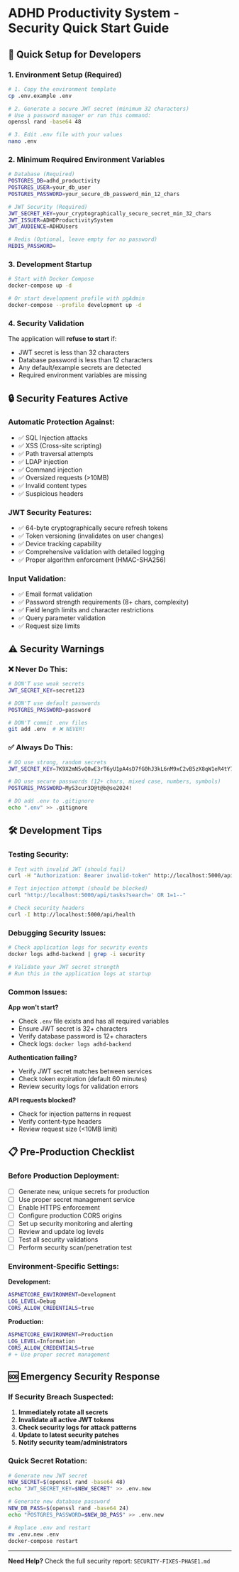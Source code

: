 # ADHD Productivity System - Security Quick Start Guide

## 🚀 Quick Setup for Developers

### 1. Environment Setup (Required)

```bash
# 1. Copy the environment template
cp .env.example .env

# 2. Generate a secure JWT secret (minimum 32 characters)
# Use a password manager or run this command:
openssl rand -base64 48

# 3. Edit .env file with your values
nano .env
```

### 2. Minimum Required Environment Variables

```bash
# Database (Required)
POSTGRES_DB=adhd_productivity
POSTGRES_USER=your_db_user
POSTGRES_PASSWORD=your_secure_db_password_min_12_chars

# JWT Security (Required)
JWT_SECRET_KEY=your_cryptographically_secure_secret_min_32_chars
JWT_ISSUER=ADHDProductivitySystem
JWT_AUDIENCE=ADHDUsers

# Redis (Optional, leave empty for no password)
REDIS_PASSWORD=
```

### 3. Development Startup

```bash
# Start with Docker Compose
docker-compose up -d

# Or start development profile with pgAdmin
docker-compose --profile development up -d
```

### 4. Security Validation

The application will **refuse to start** if:
- JWT secret is less than 32 characters
- Database password is less than 12 characters
- Any default/example secrets are detected
- Required environment variables are missing

## 🔒 Security Features Active

### Automatic Protection Against:
- ✅ SQL Injection attacks
- ✅ XSS (Cross-site scripting)
- ✅ Path traversal attempts
- ✅ LDAP injection
- ✅ Command injection
- ✅ Oversized requests (>10MB)
- ✅ Invalid content types
- ✅ Suspicious headers

### JWT Security Features:
- ✅ 64-byte cryptographically secure refresh tokens
- ✅ Token versioning (invalidates on user changes)
- ✅ Device tracking capability
- ✅ Comprehensive validation with detailed logging
- ✅ Proper algorithm enforcement (HMAC-SHA256)

### Input Validation:
- ✅ Email format validation
- ✅ Password strength requirements (8+ chars, complexity)
- ✅ Field length limits and character restrictions
- ✅ Query parameter validation
- ✅ Request size limits

## ⚠️ Security Warnings

### ❌ Never Do This:
```bash
# DON'T use weak secrets
JWT_SECRET_KEY=secret123

# DON'T use default passwords
POSTGRES_PASSWORD=password

# DON'T commit .env files
git add .env  # ❌ NEVER!
```

### ✅ Always Do This:
```bash
# DO use strong, random secrets
JWT_SECRET_KEY=7K9X2mN5vQ8wE3rT6yU1pA4sD7fG0hJ3kL6nM9xC2vB5zX8qW1eR4tY7u

# DO use secure passwords (12+ chars, mixed case, numbers, symbols)
POSTGRES_PASSWORD=MyS3cur3D@t@b@se2024!

# DO add .env to .gitignore
echo ".env" >> .gitignore
```

## 🛠️ Development Tips

### Testing Security:
```bash
# Test with invalid JWT (should fail)
curl -H "Authorization: Bearer invalid-token" http://localhost:5000/api/auth/me

# Test injection attempt (should be blocked)
curl "http://localhost:5000/api/tasks?search=' OR 1=1--"

# Check security headers
curl -I http://localhost:5000/api/health
```

### Debugging Security Issues:
```bash
# Check application logs for security events
docker logs adhd-backend | grep -i security

# Validate your JWT secret strength
# Run this in the application logs at startup
```

### Common Issues:

**App won't start?**
- Check `.env` file exists and has all required variables
- Ensure JWT secret is 32+ characters
- Verify database password is 12+ characters
- Check logs: `docker logs adhd-backend`

**Authentication failing?**
- Verify JWT secret matches between services
- Check token expiration (default 60 minutes)
- Review security logs for validation errors

**API requests blocked?**
- Check for injection patterns in request
- Verify content-type headers
- Review request size (<10MB limit)

## 📋 Pre-Production Checklist

### Before Production Deployment:
- [ ] Generate new, unique secrets for production
- [ ] Use proper secret management service
- [ ] Enable HTTPS enforcement
- [ ] Configure production CORS origins
- [ ] Set up security monitoring and alerting
- [ ] Review and update log levels
- [ ] Test all security validations
- [ ] Perform security scan/penetration test

### Environment-Specific Settings:

**Development:**
```bash
ASPNETCORE_ENVIRONMENT=Development
LOG_LEVEL=Debug
CORS_ALLOW_CREDENTIALS=true
```

**Production:**
```bash
ASPNETCORE_ENVIRONMENT=Production
LOG_LEVEL=Information
CORS_ALLOW_CREDENTIALS=true
# + Use proper secret management
```

## 🆘 Emergency Security Response

### If Security Breach Suspected:
1. **Immediately rotate all secrets**
2. **Invalidate all active JWT tokens**
3. **Check security logs for attack patterns**
4. **Update to latest security patches**
5. **Notify security team/administrators**

### Quick Secret Rotation:
```bash
# Generate new JWT secret
NEW_SECRET=$(openssl rand -base64 48)
echo "JWT_SECRET_KEY=$NEW_SECRET" >> .env.new

# Generate new database password
NEW_DB_PASS=$(openssl rand -base64 24)
echo "POSTGRES_PASSWORD=$NEW_DB_PASS" >> .env.new

# Replace .env and restart
mv .env.new .env
docker-compose restart
```

---

**Need Help?** Check the full security report: `SECURITY-FIXES-PHASE1.md`